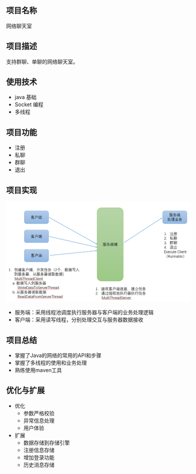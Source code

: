 ## 项目名称
网络聊天室

## 项目描述
支持群聊、单聊的网络聊天室。

## 使用技术
+ java 基础
+ Socket 编程
+ 多线程

## 项目功能
+ 注册
+ 私聊
+ 群聊
+ 退出

## 项目实现
![](design.png)
+ 服务端：采用线程池调度执行服务器与客户端的业务处理逻辑
+ 客户端：采用读写线程，分别处理交互与服务器数据接收

## 项目总结
+ 掌握了Java的网络的常用的API和步骤
+ 掌握了多线程的使用和业务处理
+ 熟练使用maven工具

## 优化与扩展
+ 优化
    + 参数严格校验
    + 异常信息处理
    + 用户体验
+ 扩展
    + 数据存储到存储引擎
    + 注册信息存储
    + 增加登录功能
    + 历史消息存储